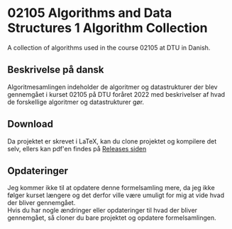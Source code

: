 # 02105 Algorithms and Data Structures 1 Algorithm Collection
A collection of algorithms used in the course 02105 at DTU in Danish.

## Beskrivelse på dansk
Algoritmesamlingen indeholder de algoritmer og datastrukturer der blev gennemgået i kurset 02105 på DTU foråret 2022 med beskrivelser af hvad de forskellige algoritmer og datastrukturer gør.

## Download
Da projektet er skrevet i LaTeX, kan du clone projektet og kompilere det selv, ellers kan pdf'en findes på [Releases siden](https://github.com/jondalnas/02105-Algorithms-and-Data-Structures-1-Algorithm-Collection/releases)

## Opdateringer
Jeg kommer ikke til at opdatere denne formelsamling mere, da jeg ikke følger kurset længere og det derfor ville være umuligt for mig at vide hvad der bliver gennemgået. <br>
Hvis du har nogle ændringer eller opdateringer til hvad der bliver gennemgået, så cloner du bare projektet og opdatere formelsamlingen.
